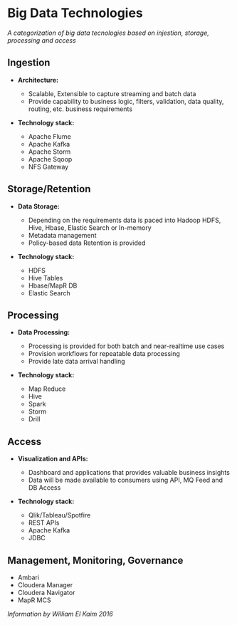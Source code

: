 # Big Data Technologies

*A categorization of big data tecnologies based on injestion, storage, processing and access*

## Ingestion
  - **Architecture:**
    - Scalable, Extensible to capture streaming and batch data
    - Provide capability to business logic, filters, validation, data quality, routing, etc. business requirements
    
  - **Technology stack:**
    - Apache Flume
    - Apache Kafka
    - Apache Storm
    - Apache Sqoop
    - NFS Gateway

## Storage/Retention
  - **Data Storage:**
    - Depending on the requirements data is paced into Hadoop HDFS, Hive, Hbase, Elastic Search or In-memory
    - Metadata management
    - Policy-based data Retention is provided
    
  - **Technology stack:**
    - HDFS
    - Hive Tables
    - Hbase/MapR DB
    - Elastic Search

## Processing
  - **Data Processing:**
    - Processing is provided for both batch and near-realtime use cases
    - Provision workflows for repeatable data processing
    - Provide late data arrival handling
    
  - **Technology stack:**
    - Map Reduce
    - Hive
    - Spark
    - Storm
    - Drill
    
 ## Access
  - **Visualization and APIs:**
    - Dashboard and applications that provides valuable business insights
    - Data will be made available to consumers using API, MQ Feed and DB Access
    
  - **Technology stack:**
    - Qlik/Tableau/Spotfire
    - REST APIs
    - Apache Kafka
    - JDBC
    
 ## Management, Monitoring, Governance
  - Ambari
  - Cloudera Manager
  - Cloudera Navigator
  - MapR MCS
  
*Information by William El Kaim 2016*
